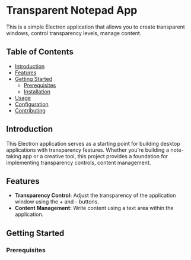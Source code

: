 # Transparent Notepad App

This is a simple Electron application that allows you to create transparent windows, control transparency levels, manage content.

## Table of Contents

- [Introduction](#introduction)
- [Features](#features)
- [Getting Started](#getting-started)
  - [Prerequisites](#prerequisites)
  - [Installation](#installation)
- [Usage](#usage)
- [Configuration](#configuration)
- [Contributing](#contributing)


## Introduction

This Electron application serves as a starting point for building desktop applications with transparency features. Whether you're building a note-taking app or a creative tool, this project provides a foundation for implementing transparency controls, content management.

## Features

- **Transparency Control:** Adjust the transparency of the application window using the + and - buttons.
- **Content Management:** Write content using a text area within the application.

## Getting Started

### Prerequisites

Before you begin, ensure you have the following installed:

- [Node.js](https://nodejs.org/) - JavaScript runtime for executing applications.

### Installation

1. Clone the repository:
2. Navigate to the project directory
3. Install dependencies : npm install

### Usage
npm start

### Configuration

You can customize the application's behavior and appearance by modifying the configuration settings. Key configuration files include:

main.js: Configure window properties, transparency controls, and additional features.
renderer.js: Customize UI interactions and behavior.
styles.css: Adjust the styling and layout of the application.

### Contributing

Contributions are welcome! Feel free to open issues, submit pull requests, or provide feedback.




